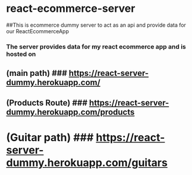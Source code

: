 # react-ecommerce-server
##This is ecommerce dummy server to act as an api and provide data for our ReactEcommerceApp
### The server provides data for my react ecommerce app and is hosted on 
## (main path) ### https://react-server-dummy.herokuapp.com/ 
## (Products Route) ### https://react-server-dummy.herokuapp.com/products
# (Guitar path) ###  https://react-server-dummy.herokuapp.com/guitars
